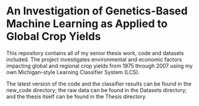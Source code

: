 # An Investigation of Genetics-Based Machine Learning as Applied to Global Crop Yields

This repository contains all of my senior thesis work, code and datasets
included. The project investigates environmental and economic factors impacting
global and regional crop yields from 1975 through 2007 using my own 
Michigan-style Learning Classifier System (LCS).

The latest version of the code and the classifier results can be found in the
new_code directory; the raw data can be found in the Datasets directory; and
the thesis itself can be found in the Thesis directory.
